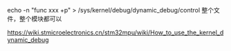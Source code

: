 


echo -n "func xxx +p" > /sys/kernel/debug/dynamic_debug/control 
整个文件，整个模块都可以

https://wiki.stmicroelectronics.cn/stm32mpu/wiki/How_to_use_the_kernel_dynamic_debug

